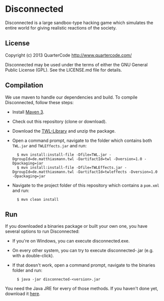 Disconnected
============

Disconnected is a large sandbox-type hacking game which simulates the entire world for giving realistic reactions of the society.

License
-------

Copyright (c) 2013 QuarterCode <http://www.quartercode.com/>

Disconnected may be used under the terms of either the GNU General Public License (GPL). See the LICENSE.md file for details.

Compilation
-----------

We use maven to handle our dependencies and build. To compile Disconnected, follow these steps:

* Install [Maven 3](http://maven.apache.org/download.html).
* Check out this repository (clone or download).
* Download the [TWL-Library](http://twl.l33tlabs.org/demo/twl.zip) and unzip the package.
* Open a command prompt, navigate to the folder which contains both `TWL.jar` and `TWLEffects.jar` and run:

        $ mvn install:install-file -Dfile=TWL.jar -DgroupId=de.matthiasmann.twl -DartifactId=twl -Dversion=1.0 -Dpackaging=jar
        $ mvn install:install-file -Dfile=TWLEffects.jar -DgroupId=de.matthiasmann.twl -DartifactId=twleffects -Dversion=1.0 -Dpackaging=jar

* Navigate to the project folder of this repository which contains a `pom.xml` and run:

        $ mvn clean install


Run
---

If you downloaded a binaries package or built your own one, you have several options to run Disconnected:

* If you're on Windows, you can execute disconnected.exe.
* On every other system, you can try to execute disconnected-<version>.jar (e.g. with a double-click).
* If that doesn't work, open a command prompt, navigate to the binaries folder and run:

        $ java -jar disconnected-<version>.jar

You need the Java JRE for every of those methods. If you haven't done yet, download it [here](www.java.com/download).


